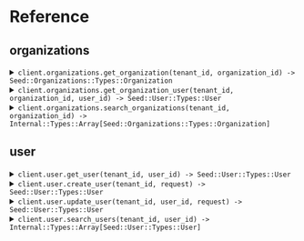 # Reference
## organizations
<details><summary><code>client.organizations.get_organization(tenant_id, organization_id) -> Seed::Organizations::Types::Organization</code></summary>
<dl>
<dd>

#### 🔌 Usage

<dl>
<dd>

<dl>
<dd>

```ruby
client.organizations.get_organization();
```
</dd>
</dl>
</dd>
</dl>

#### ⚙️ Parameters

<dl>
<dd>

<dl>
<dd>

**tenantId:** `String` 
    
</dd>
</dl>

<dl>
<dd>

**organizationId:** `String` 
    
</dd>
</dl>
</dd>
</dl>


</dd>
</dl>
</details>

<details><summary><code>client.organizations.get_organization_user(tenant_id, organization_id, user_id) -> Seed::User::Types::User</code></summary>
<dl>
<dd>

#### 🔌 Usage

<dl>
<dd>

<dl>
<dd>

```ruby
client.organizations.get_organization_user({
  organizationId:'organization_id',
  userId:'user_id'
});
```
</dd>
</dl>
</dd>
</dl>

#### ⚙️ Parameters

<dl>
<dd>

<dl>
<dd>

**tenantId:** `String` 
    
</dd>
</dl>

<dl>
<dd>

**organizationId:** `String` 
    
</dd>
</dl>

<dl>
<dd>

**userId:** `String` 
    
</dd>
</dl>
</dd>
</dl>


</dd>
</dl>
</details>

<details><summary><code>client.organizations.search_organizations(tenant_id, organization_id) -> Internal::Types::Array[Seed::Organizations::Types::Organization]</code></summary>
<dl>
<dd>

#### 🔌 Usage

<dl>
<dd>

<dl>
<dd>

```ruby
client.organizations.search_organizations({
  organizationId:'organization_id',
  limit:1
});
```
</dd>
</dl>
</dd>
</dl>

#### ⚙️ Parameters

<dl>
<dd>

<dl>
<dd>

**tenantId:** `String` 
    
</dd>
</dl>

<dl>
<dd>

**organizationId:** `String` 
    
</dd>
</dl>

<dl>
<dd>

**limit:** `Integer` 
    
</dd>
</dl>
</dd>
</dl>


</dd>
</dl>
</details>

## user
<details><summary><code>client.user.get_user(tenant_id, user_id) -> Seed::User::Types::User</code></summary>
<dl>
<dd>

#### 🔌 Usage

<dl>
<dd>

<dl>
<dd>

```ruby
client.user.get_user({
  userId:'user_id'
});
```
</dd>
</dl>
</dd>
</dl>

#### ⚙️ Parameters

<dl>
<dd>

<dl>
<dd>

**tenantId:** `String` 
    
</dd>
</dl>

<dl>
<dd>

**userId:** `String` 
    
</dd>
</dl>
</dd>
</dl>


</dd>
</dl>
</details>

<details><summary><code>client.user.create_user(tenant_id, request) -> Seed::User::Types::User</code></summary>
<dl>
<dd>

#### 🔌 Usage

<dl>
<dd>

<dl>
<dd>

```ruby
client.user.create_user({
  name:'name',
  tags:['tags', 'tags']
});
```
</dd>
</dl>
</dd>
</dl>

#### ⚙️ Parameters

<dl>
<dd>

<dl>
<dd>

**tenantId:** `String` 
    
</dd>
</dl>

<dl>
<dd>

**request:** `Seed::User::Types::User` 
    
</dd>
</dl>
</dd>
</dl>


</dd>
</dl>
</details>

<details><summary><code>client.user.update_user(tenant_id, user_id, request) -> Seed::User::Types::User</code></summary>
<dl>
<dd>

#### 🔌 Usage

<dl>
<dd>

<dl>
<dd>

```ruby
client.user.update_user({
  userId:'user_id'
});
```
</dd>
</dl>
</dd>
</dl>

#### ⚙️ Parameters

<dl>
<dd>

<dl>
<dd>

**tenantId:** `String` 
    
</dd>
</dl>

<dl>
<dd>

**userId:** `String` 
    
</dd>
</dl>

<dl>
<dd>

**request:** `Seed::User::Types::User` 
    
</dd>
</dl>
</dd>
</dl>


</dd>
</dl>
</details>

<details><summary><code>client.user.search_users(tenant_id, user_id) -> Internal::Types::Array[Seed::User::Types::User]</code></summary>
<dl>
<dd>

#### 🔌 Usage

<dl>
<dd>

<dl>
<dd>

```ruby
client.user.search_users({
  userId:'user_id',
  limit:1
});
```
</dd>
</dl>
</dd>
</dl>

#### ⚙️ Parameters

<dl>
<dd>

<dl>
<dd>

**tenantId:** `String` 
    
</dd>
</dl>

<dl>
<dd>

**userId:** `String` 
    
</dd>
</dl>

<dl>
<dd>

**limit:** `Integer` 
    
</dd>
</dl>
</dd>
</dl>


</dd>
</dl>
</details>
